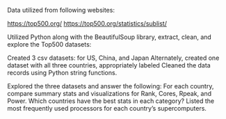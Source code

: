 Data utilized from following websites: 

https://top500.org/ 
https://top500.org/statistics/sublist/

Utilized Python along with the BeautifulSoup library, extract, clean, and explore the Top500 datasets:

Created 3 csv datasets: for US, China, and Japan
Alternately, created one dataset with all three countries, appropriately labeled
Cleaned the data records using Python string functions.

Explored the three datasets and answer the following:
For each country, compare summary stats and visualizations for Rank, Cores, Rpeak, and Power.
Which countries have the best stats in each category?
Listed the most frequently used processors for each country’s supercomputers.
